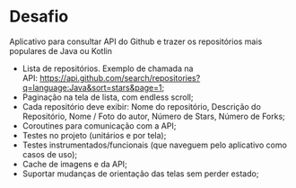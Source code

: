 # Desafio

  Aplicativo para consultar API do Github e trazer os repositórios mais populares de Java ou Kotlin 
  
  * Lista de repositórios. Exemplo de chamada na API: https://api.github.com/search/repositories?q=language:Java&sort=stars&page=1;
  * Paginação na tela de lista, com endless scroll;
  * Cada repositório deve exibir: Nome do repositório, Descrição do Repositório, Nome / Foto do autor, Número de Stars, Número de Forks;
  * Coroutines para comunicação com a API;
  * Testes no projeto (unitários e por tela);
  * Testes instrumentados/funcionais (que naveguem pelo aplicativo como casos de uso);
  * Cache de imagens e da API;
  * Suportar mudanças de orientação das telas sem perder estado;
